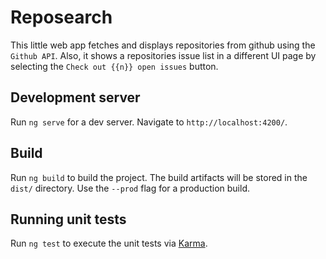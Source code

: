 # Reposearch

This little web app fetches and displays repositories from github using the `Github API`. Also, it shows a repositories issue list in a different UI page by selecting the `Check out {{n}} open issues` button. 

## Development server

Run `ng serve` for a dev server. Navigate to `http://localhost:4200/`.

## Build

Run `ng build` to build the project. The build artifacts will be stored in the `dist/` directory. Use the `--prod` flag for a production build.

## Running unit tests

Run `ng test` to execute the unit tests via [Karma](https://karma-runner.github.io).
